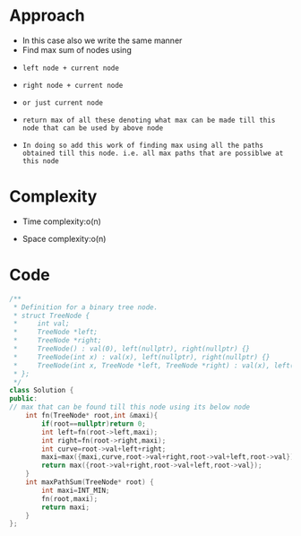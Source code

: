 # Approach
<!-- Describe your approach to solving the problem. -->
- In this case also we write the same manner
- Find max sum of nodes using
-     left node + current node
-     right node + current node
-     or just current node
-     return max of all these denoting what max can be made till this node that can be used by above node
-     In doing so add this work of finding max using all the paths obtained till this node. i.e. all max paths that are possiblwe at this node
# Complexity
- Time complexity:o(n)
<!-- Add your time complexity here, e.g. $$O(n)$$ -->

- Space complexity:o(n)
<!-- Add your space complexity here, e.g. $$O(n)$$ -->

# Code
```cpp []
/**
 * Definition for a binary tree node.
 * struct TreeNode {
 *     int val;
 *     TreeNode *left;
 *     TreeNode *right;
 *     TreeNode() : val(0), left(nullptr), right(nullptr) {}
 *     TreeNode(int x) : val(x), left(nullptr), right(nullptr) {}
 *     TreeNode(int x, TreeNode *left, TreeNode *right) : val(x), left(left), right(right) {}
 * };
 */
class Solution {
public:
// max that can be found till this node using its below node
    int fn(TreeNode* root,int &maxi){
        if(root==nullptr)return 0;
        int left=fn(root->left,maxi);
        int right=fn(root->right,maxi);
        int curve=root->val+left+right;
        maxi=max({maxi,curve,root->val+right,root->val+left,root->val});
        return max({root->val+right,root->val+left,root->val});
    }
    int maxPathSum(TreeNode* root) {
        int maxi=INT_MIN;
        fn(root,maxi);
        return maxi;
    }
};
```
